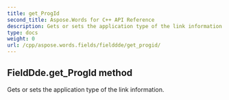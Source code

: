 ```yaml
---
title: get_ProgId
second_title: Aspose.Words for C++ API Reference
description: Gets or sets the application type of the link information. 
type: docs
weight: 0
url: /cpp/aspose.words.fields/fielddde/get_progid/
---
```

## FieldDde.get_ProgId method


Gets or sets the application type of the link information. 

